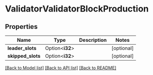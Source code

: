 # ValidatorValidatorBlockProduction

## Properties

Name | Type | Description | Notes
------------ | ------------- | ------------- | -------------
**leader_slots** | Option<**i32**> |  | [optional]
**skipped_slots** | Option<**i32**> |  | [optional]

[[Back to Model list]](../solanabeach_api.wiki/Home.md#documentation-for-models) [[Back to API list]](../solanabeach_api.wiki/Home.md#documentation-for-api-endpoints) [[Back to README]](../solanabeach_api.wiki/Home.md)


